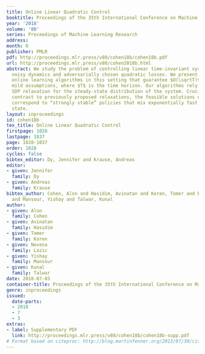 ```yaml
---
title: Online Linear Quadratic Control
booktitle: Proceedings of the 35th International Conference on Machine Learning
year: '2018'
volume: '80'
series: Proceedings of Machine Learning Research
address: 
month: 0
publisher: PMLR
pdf: http://proceedings.mlr.press/v80/cohen18b/cohen18b.pdf
url: http://proceedings.mlr.press/v80/cohen2018b.html
abstract: We study the problem of controlling linear time-invariant systems with known
  noisy dynamics and adversarially chosen quadratic losses. We present the first efficient
  online learning algorithms in this setting that guarantee $O(\sqrtT)$ regret under
  mild assumptions, where $T$ is the time horizon. Our algorithms rely on a novel
  SDP relaxation for the steady-state distribution of the system. Crucially, and in
  contrast to previously proposed relaxations, the feasible solutions of our SDP all
  correspond to “strongly stable” policies that mix exponentially fast to a steady
  state.
layout: inproceedings
id: cohen18b
tex_title: Online Linear Quadratic Control
firstpage: 1028
lastpage: 1037
page: 1028-1037
order: 1028
cycles: false
bibtex_editor: Dy, Jennifer and Krause, Andreas
editor:
- given: Jennifer
  family: Dy
- given: Andreas
  family: Krause
bibtex_author: Cohen, Alon and Hasidim, Avinatan and Koren, Tomer and Lazic, Nevena
  and Mansour, Yishay and Talwar, Kunal
author:
- given: Alon
  family: Cohen
- given: Avinatan
  family: Hasidim
- given: Tomer
  family: Koren
- given: Nevena
  family: Lazic
- given: Yishay
  family: Mansour
- given: Kunal
  family: Talwar
date: 2018-07-03
container-title: Proceedings of the 35th International Conference on Machine Learning
genre: inproceedings
issued:
  date-parts:
  - 2018
  - 7
  - 3
extras:
- label: Supplementary PDF
  link: http://proceedings.mlr.press/v80/cohen18b/cohen18b-supp.pdf
# Format based on citeproc: http://blog.martinfenner.org/2013/07/30/citeproc-yaml-for-bibliographies/
---
```

